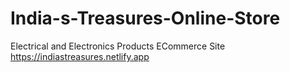 # India-s-Treasures-Online-Store
Electrical and Electronics Products ECommerce Site
https://indiastreasures.netlify.app
